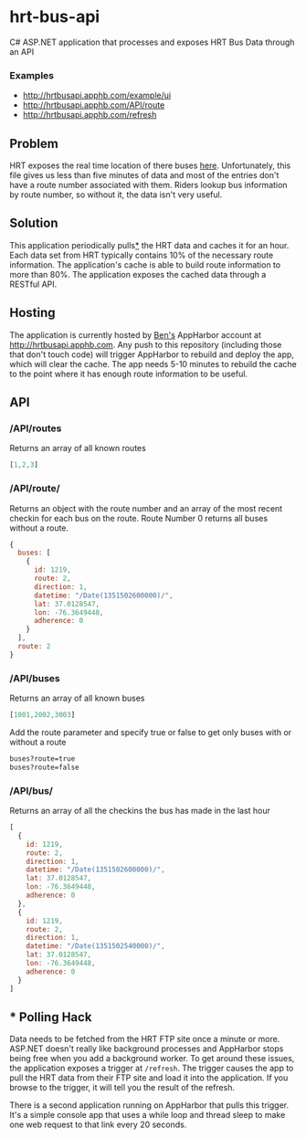 hrt-bus-api
===========

C# ASP.NET application that processes and exposes HRT Bus Data through an API

### Examples

- <http://hrtbusapi.apphb.com/example/ui>
- <http://hrtbusapi.apphb.com/API/route>
- <http://hrtbusapi.apphb.com/refresh>

## Problem

HRT exposes the real time location of there buses [here](ftp://216.54.15.3/Anrd/hrtrtf.txt). Unfortunately, this file gives us less than five minutes of data and most of the entries don't have a route number associated with them. Riders lookup bus information by route number, so without it, the data isn't very useful.

## Solution

This application periodically pulls[*](#Polling_Hack) the HRT data and caches it for an hour. Each data set from HRT typically contains 10% of the necessary route information. The application's cache is able to build route information to more than 80%. The application exposes the cached data through a RESTful API.

## Hosting

The application is currently hosted by [Ben's](https://github.com/bschoenfeld) AppHarbor account at <http://hrtbusapi.apphb.com>. Any push to this repository (including those that don't touch code) will trigger AppHarbor to rebuild and deploy the app, which will clear the cache. The app needs 5-10 minutes to rebuild the cache to the point where it has enough route information to be useful.

## API

### /API/routes

Returns an array of all known routes
```javascript
[1,2,3]
```

### /API/route/<routeNumber>

Returns an object with the route number and an array of the most recent checkin for each bus on the route. Route Number 0 returns all buses without a route.
```javascript
{
  buses: [
    {
      id: 1219,
      route: 2,
      direction: 1,
      datetime: "/Date(1351502600000)/",
      lat: 37.0128547,
      lon: -76.3649448,
      adherence: 0
    }
  ],
  route: 2
}
```

### /API/buses

Returns an array of all known buses
```javascript
[1001,2002,3003]
```

Add the route parameter and specify true or false to get only buses with or without a route
```html
buses?route=true
buses?route=false
```

### /API/bus/<busId>

Returns an array of all the checkins the bus has made in the last hour

```javascript
[
  {
    id: 1219,
    route: 2,
    direction: 1,
    datetime: "/Date(1351502600000)/",
    lat: 37.0128547,
    lon: -76.3649448,
    adherence: 0
  },
  {
    id: 1219,
    route: 2,
    direction: 1,
    datetime: "/Date(1351502540000)/",
    lat: 37.0128547,
    lon: -76.3649448,
    adherence: 0
  }
]
```

## * Polling Hack

Data needs to be fetched from the HRT FTP site once a minute or more. ASP.NET doesn't really like background processes and AppHarbor stops being free when you add a background worker. To get around these issues, the application exposes a trigger at `/refresh`. The trigger causes the app to pull the HRT data from their FTP site and load it into the application. If you browse to the trigger, it will tell you the result of the refresh.

There is a second application running on AppHarbor that pulls this trigger. It's a simple console app that uses a while loop and thread sleep to make one web request to that link every 20 seconds.